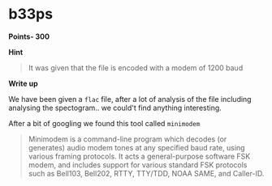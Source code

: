 # b33ps
**Points- 300**

**Hint**
> It was given that the file is encoded with a modem of 1200 baud

**Write up**

We have been given a `flac` file, after a lot of analysis of the file including analysing the spectogram.. we could't find anything interesting.

After a bit of googling we found this tool called `minimodem` 
> Minimodem is a command-line program which decodes (or generates) audio
> modem tones at any specified baud rate, using various framing protocols.
> It acts a general-purpose software FSK modem, and includes support for
> various standard FSK protocols such as Bell103, Bell202, RTTY, TTY/TDD,
> NOAA SAME, and Caller-ID.
